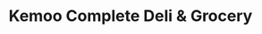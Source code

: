 ---
title: "Kemoo Complete Deli & Grocery"
url: /ridgewood/kemoo-complete-deli-und-grocery/
shop: Lebensmittel
---